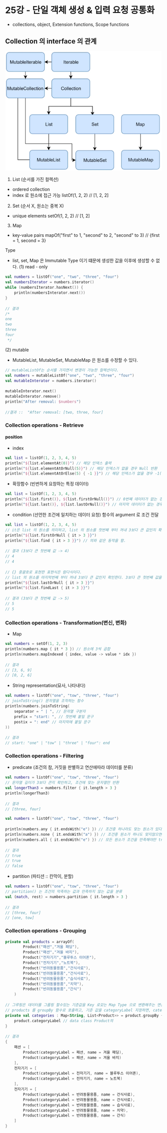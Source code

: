 # 25강 - 단일 객체 생성 & 입력 요청 공통화

- collections, object, Extension functions, Scope functions

## Collection 의 interface 의 관계

![img.png](img.png)

1. List (순서를 가진 컬렉션)

- ordered collection
- index 로 원소에 접근 가능 listOf(1, 2, 2) // [1, 2, 2]

2. Set (순서 X, 원소는 중복 X)

- unique elements setOf(1, 2, 2) // [1, 2]

3. Map

- key-value pairs mapOf("first" to 1, "second" to 2, "second" to 3) // {first = 1, second = 3}

Type

- list, set, Map 은 Immutable Type 이기 떄문에 생성한 값을 이후에 생성할 수 없다.
  (1) read - only

~~~kotlin
val numbers = listOf("one", "two", "three", "four")
val numbersIterator = numbers.iterator()
while (numbersIterator.hasNext()) {
    println(numbersInterator.next())
}

// 결과
/*
one
two
three
four
 */
~~~

(2) mutable

- MutableList, MutableSet, MutableMap 은 원소를 수정할 수 있다.

~~~kotlin
// mutableListOf는 순서를 가지면서 변경이 가능한 컬렉션이다.
val numbers = mutableListOf("one", "two", "three", "four")
val mutableInterator = numbers.iterator()

mutableInterator.next()
mutableInterator.remove()
println("After removal: $numbers")

//결과 ::  "After removal: [two, three, four]
~~~

### Collection operations - Retrieve

#### position

- index

~~~kotlin
val list = listOf(1, 2, 3, 4, 5)
println("${list.elementAt(0)}") // 해당 인덱스 출력
println("${list.elementAtOrNull(5)}") // 해당 인덱스가 없을 경우 Null 반환
println("${list.elementAtOrElse(5) { -1 }}") // 해당 인덱스가 없을 경우 -1(지정) 반환
~~~

- 확장함수 (빈번하게 요창하는 특정 데이터)

~~~kotlin
val list = listOf(1, 2, 3, 4, 5)
println("${list.first()}, ${list.firstOrNull()}") // 0번째 데이터가 없는 경우 null 반환
println("${list.last()}, ${list.lastOrNull()}") // 마지막 데이터가 없는 경우 null 반환
~~~

- condition (선언한 조건에 일치하는 데이터 요청)
  함수의 argument 로 조건 전달

~~~kotlin
val list = listOf(1, 2, 3, 4, 5)
// it은 list 의 원소를 의미하고, list 의 원소를 첫번째 부터 꺼내 3보다 큰 값인지 확인한다. 3보다 큰 첫번째 값을 반환하며, 존재하지 않으면 null 을 반환한다.
println("${list.firstOrNull { it > 3 }}")
println("${list.find { it > 3 }}") // 의와 같은 동작을 함.

// 결과 (3보다 큰 첫번째 값 -> 4)
// 4
// 4

// {} 중괄호로 표현한 표현식은 람다식이다.
// list 의 원소를 마지막번째 부터 꺼내 3보다 큰 값인지 확인한다. 3보다 큰 첫번째 값을 반환하며, 존재하지 않으면 null 을 반환한다.
println("${list.lastOrNull { it > 3 }}")
println("${list.findLast { it > 3 }}")

// 결과 (3보다 큰 첫번째 값 -> 5)
// 5
// 5
~~~

### Collection operations - Transformation(변신, 변화)

- Map

~~~kotlin
val numbers = setOf(1, 2, 3)
println(numbers.map { it * 3 }) // 원소에 3씩 곱합
println(numbers.mapIndexed { index, value -> value * idx })

// 결과
// [3, 6, 9]
// [0, 2, 6]
~~~

- String representation(묘사, 나타내다)
~~~kotlin
val numbers = listOf("one", "tow", "three", "four")
// joinToString() 문자열을 조작하는 함수
println(numbers.joinToString(
    separator = " | ", // 문자열 구분자
    prefix = "start: ", // 첫번째 붙일 문구 
    postix = ": end" // 마지막에 붙일 문구
))

// 결과
// start: "one" | "tow" | "three" | "four": end
~~~

### Collection operations - Filtering

- predicate (조건의 참, 거짓을 판별하고 연산에따라 데이터를 분류)
~~~kotlin
val numbers = listOf("one", "tow", "three", "four")
// 문자열 길이가 3보다 큰지 확인하고, 조건에 맞는 문자열만 반환
val longerThan3 = numbers.filter { it.length > 3 }
println(longerThan3)

// 결과
// [three, four]
~~~

~~~kotlin
val numbers = listOf("one", "tow", "three", "four")

println(numbers.any { it.endsWith("e") }) // 조건중 하나라도 맞는 원소가 있다면 true 반환
println(numbers.none { it.endsWith("a") }) // 조건중 원소가 하나도 맞지않으면 true 반환
println(numbers.all { it.endsWith("e") }) // 모든 원소가 조건을 만족해야만 true

// 결과
// true
// true
// false
~~~

- partition (파티션 :: 칸막이, 분할)
~~~kotlin
val numbers = listOf("one", "tow", "three", "four")
// partition() 는 조건의 막족하는 값과 만족하지 않는 값을 분류
val (match, rest) = numbers.partition { it.length > 3 }

// 결과
// [three, four]
// [one, tow]
~~~

### Collection operations - Grouping

~~~kotlin
private val products = arrayOf(
        Product("패션","겨울 패딩"),
        Product("패션","겨울 바지"),
        Product("전자기기","블루투스 이어폰"),
        Product("전자기기","노트북"),
        Product("반려동물용품","건식사료"),
        Product("반려동물용품","건식사료"),
        Product("반려동물용품","습식사료"),
        Product("반려동물용품","치약"),
        Product("반려동물용품","간식")
    )

// 그루핑은 데이터를 그룹핑 할수있는 기준값을 Key 로갖는 Map Type 으로 변환해주는 연산인데 groupBy 가 이에 해당한다.
// products 를 groupBy 함수로 호출하고, 기준 값을 categoryLabel 지정하면, categoryLabel 값을 key 값으로 갖는 Map type 으로 변환 
private val categories : Map<String, List<Product>> = product.groupBy { product ->
    product.categoryLabel // data class Product의 
}

// 결과
{
    패션 = [
        Product(categoryLabel = 패션, name = 겨울 패딩),
        Product(categoryLabel = 패션, name = 겨울 바지)
    ],
    전자기기 = [
        Product(categoryLabel = 전자기기, name = 블루투스 이어폰),
        Product(categoryLabel = 전자기기, name = 노트북)
    ],
    전자기기 = [
        Product(categoryLabel = 반려동물용품, name = 건식사료),
        Product(categoryLabel = 반려동물용품, name = 건식사료),
        Product(categoryLabel = 반려동물용품, name = 습식사료),
        Product(categoryLabel = 반려동물용품, name = 치약),
        Product(categoryLabel = 반려동물용품, name = 간식)
    ]
}
~~~
